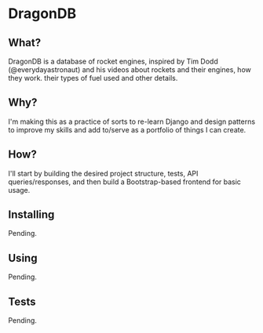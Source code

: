 # DragonDB

## What?

DragonDB is a database of rocket engines, inspired by Tim Dodd (@everydayastronaut) and his videos about rockets and their engines, how they work. their types of fuel used and other details.

## Why?

I'm making this as a practice of sorts to re-learn Django and design patterns to improve my skills and add to/serve as a portfolio of things I can create.

## How?

I'll start by building the desired project structure, tests, API queries/responses, and then build a Bootstrap-based frontend for basic usage.

## Installing

Pending.

## Using

Pending.

## Tests

Pending.
